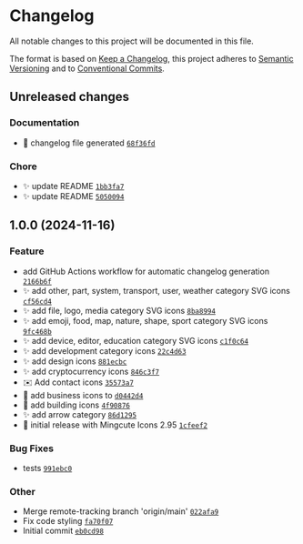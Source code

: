 # Changelog

All notable changes to this project will be documented in this file.

The format is based on [Keep a Changelog](https://keepachangelog.com/en/1.0.0/), this project adheres to [Semantic Versioning](https://semver.org/spec/v2.0.0.html) and to [Conventional Commits](https://www.conventionalcommits.org/en/v1.0.0/).

## Unreleased changes

### Documentation
- :robot: changelog file generated [`68f36fd`](https://github.com/chrisoprea/blade-mingcute-icons/commit/68f36fd)

### Chore
- ✨ update README [`1bb3fa7`](https://github.com/chrisoprea/blade-mingcute-icons/commit/1bb3fa7)
- ✨ update README [`5050094`](https://github.com/chrisoprea/blade-mingcute-icons/commit/5050094)

## 1.0.0 (2024-11-16)

### Feature
- add GitHub Actions workflow for automatic changelog generation [`2166b6f`](https://github.com/chrisoprea/blade-mingcute-icons/commit/2166b6f)
- ✨ add other, part, system, transport, user, weather category SVG icons [`cf56cd4`](https://github.com/chrisoprea/blade-mingcute-icons/commit/cf56cd4)
- ✨ add file, logo, media category SVG icons [`8ba8994`](https://github.com/chrisoprea/blade-mingcute-icons/commit/8ba8994)
- ✨ add emoji, food, map, nature, shape, sport category SVG icons [`9fc468b`](https://github.com/chrisoprea/blade-mingcute-icons/commit/9fc468b)
- ✨ add device, editor, education category SVG icons [`c1f0c64`](https://github.com/chrisoprea/blade-mingcute-icons/commit/c1f0c64)
- ✨ add development category icons [`22c4d63`](https://github.com/chrisoprea/blade-mingcute-icons/commit/22c4d63)
- ✨ add design icons [`881ecbc`](https://github.com/chrisoprea/blade-mingcute-icons/commit/881ecbc)
- ✨ add cryptocurrency icons [`846c3f7`](https://github.com/chrisoprea/blade-mingcute-icons/commit/846c3f7)
- ✉️ Add contact icons [`35573a7`](https://github.com/chrisoprea/blade-mingcute-icons/commit/35573a7)
- 🎨 add business icons to [`d0442d4`](https://github.com/chrisoprea/blade-mingcute-icons/commit/d0442d4)
- 🏢 add building icons [`4f90876`](https://github.com/chrisoprea/blade-mingcute-icons/commit/4f90876)
- ✨ add arrow category [`86d1295`](https://github.com/chrisoprea/blade-mingcute-icons/commit/86d1295)
- 🎉 initial release with Mingcute Icons 2.95 [`1cfeef2`](https://github.com/chrisoprea/blade-mingcute-icons/commit/1cfeef2)

### Bug Fixes
- tests [`991ebc0`](https://github.com/chrisoprea/blade-mingcute-icons/commit/991ebc0)

### Other
- Merge remote-tracking branch 'origin/main' [`022afa9`](https://github.com/chrisoprea/blade-mingcute-icons/commit/022afa9)
- Fix code styling [`fa70f07`](https://github.com/chrisoprea/blade-mingcute-icons/commit/fa70f07)
- Initial commit [`eb0cd98`](https://github.com/chrisoprea/blade-mingcute-icons/commit/eb0cd98)

